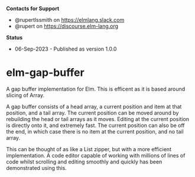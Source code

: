 **Contacts for Support**
- @rupertlssmith on https://elmlang.slack.com
- @rupert on https://discourse.elm-lang.org

**Status**

- 06-Sep-2023 - Published as version 1.0.0

# elm-gap-buffer

A gap buffer implementation for Elm. This is efficent as it is based around slicing of Array.

A gap buffer consists of a head array, a current position and item at that position, and a tail array. The current position can be moved around by rebuilding the head or tail arrays as it moves. Editing at the current position is directly onto it, and extremely fast. The current position can also be off the end, in which case there is no item at the current position, and no tail array.

This can be thought of as like a List zipper, but with a more efficient implementation. A code editor capable of working with millions of lines of code whilst scrolling and editing smoothly and quickly has been demonstrated using this.